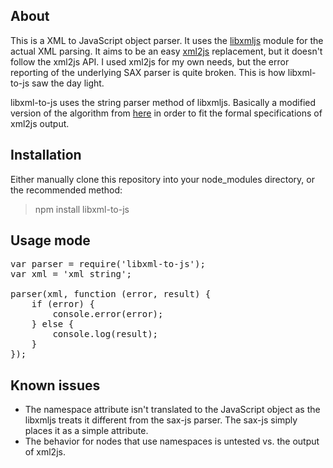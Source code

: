 ## About

This is a XML to JavaScript object parser. It uses the [libxmljs](https://github.com/polotek/libxmljs) module for the actual XML parsing. It aims to be an easy [xml2js](https://github.com/Leonidas-from-XIV/node-xml2js) replacement, but it doesn't follow the xml2js API. I used xml2js for my own needs, but the error reporting of the underlying SAX parser is quite broken. This is how libxml-to-js saw the day light.

libxml-to-js uses the string parser method of libxmljs. Basically a modified version of the algorithm from [here](http://mscdex.net/code-snippets/) in order to fit the formal specifications of xml2js output.

## Installation

Either manually clone this repository into your node_modules directory, or the recommended method:

> npm install libxml-to-js

## Usage mode

<pre>
var parser = require('libxml-to-js');
var xml = 'xml string';

parser(xml, function (error, result) {
	if (error) {
		console.error(error);
	} else {
		console.log(result);
	}
});
</pre>

## Known issues

 * The namespace attribute isn't translated to the JavaScript object as the libxmljs treats it different from the sax-js parser. The sax-js simply places it as a simple attribute.
 * The behavior for nodes that use namespaces is untested vs. the output of xml2js.
